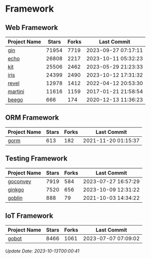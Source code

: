 # Framework

## Web Framework
| Project Name | Stars | Forks | Last Commit |
| ------------ | ----- | ----- | ----------- |
| [gin](https://github.com/gin-gonic/gin) | 71954 | 7719 | 2023-09-27 07:17:11 |
| [echo](https://github.com/labstack/echo) | 26808 | 2217 | 2023-10-11 05:32:23 |
| [kit](https://github.com/go-kit/kit) | 25506 | 2462 | 2023-05-29 21:23:33 |
| [iris](https://github.com/kataras/iris) | 24399 | 2490 | 2023-10-12 17:31:32 |
| [revel](https://github.com/revel/revel) | 12978 | 1412 | 2022-04-12 20:53:30 |
| [martini](https://github.com/go-martini/martini) | 11616 | 1159 | 2017-01-21 21:58:54 |
| [beego](https://github.com/astaxie/beego) | 666 | 174 | 2020-12-13 11:36:23 |

## ORM Framework
| Project Name | Stars | Forks | Last Commit |
| ------------ | ----- | ----- | ----------- |
| [gorm](https://github.com/jinzhu/gorm) | 613 | 182 | 2021-11-20 01:15:37 |

## Testing Framework
| Project Name | Stars | Forks | Last Commit |
| ------------ | ----- | ----- | ----------- |
| [goconvey](https://github.com/smartystreets/goconvey) | 7919 | 584 | 2023-07-27 16:57:29 |
| [ginkgo](https://github.com/onsi/ginkgo) | 7520 | 656 | 2023-10-09 12:31:22 |
| [goblin](https://github.com/franela/goblin) | 888 | 79 | 2021-10-03 14:34:22 |

## IoT Framework
| Project Name | Stars | Forks | Last Commit |
| ------------ | ----- | ----- | ----------- |
| [gobot](https://github.com/hybridgroup/gobot) | 8466 | 1061 | 2023-07-07 07:09:02 |

*Update Date: 2023-10-13T00:00:41*